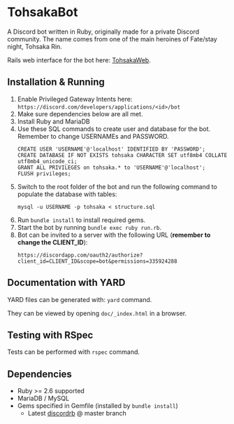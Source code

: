 # TohsakaBot
A Discord bot written in Ruby, originally made for a private Discord community. The name comes from one of the main heroines of Fate/stay night, Tohsaka Rin.

Rails web interface for the bot here: [TohsakaWeb](https://github.com/Luukuton/TohsakaWeb).

## Installation & Running
1. Enable Privileged Gateway Intents here: `https://discord.com/developers/applications/<id>/bot`
2. Make sure dependencies below are all met.
3. Install Ruby and MariaDB
4. Use these SQL commands to create user and database for the bot. Remember to change USERNAMEs and PASSWORD. 
    ```
    CREATE USER 'USERNAME'@'localhost' IDENTIFIED BY 'PASSWORD';
    CREATE DATABASE IF NOT EXISTS tohsaka CHARACTER SET utf8mb4 COLLATE utf8mb4_unicode_ci;
    GRANT ALL PRIVILEGES on tohsaka.* to 'USERNAME'@'localhost';
    FLUSH privileges;
    ```
5. Switch to the root folder of the bot and run the following command to populate the database with tables:
   ```
   mysql -u USERNAME -p tohsaka < structure.sql
   ``` 
6. Run `bundle install` to install required gems.
7. Start the bot by running `bundle exec ruby run.rb`.
8. Bot can be invited to a server with the following URL (**remember to change the CLIENT_ID**): 
    ```
    https://discordapp.com/oauth2/authorize?client_id=CLIENT_ID&scope=bot&permissions=335924288
    ```

## Documentation with YARD
YARD files can be generated with: `yard` command.

They can be viewed by opening `doc/_index.html` in a browser.

## Testing with RSpec
Tests can be performed with `rspec` command.

## Dependencies
* Ruby >= 2.6 supported
* MariaDB / MySQL 
* Gems specified in Gemfile (installed by `bundle install`)
  * Latest [discordrb](https://github.com/discordrb/discordrb) @ master branch
